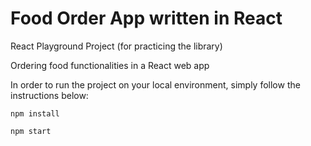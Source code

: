 # Food Order App written in React

React Playground Project (for practicing the library)

Ordering food functionalities in a React web app

In order to run the project on your local environment, simply follow the instructions below:

`npm install`

`npm start`
